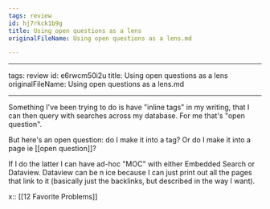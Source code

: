 ```yaml
---
tags: review
id: hj7rkck1b9g
title: Using open questions as a lens
originalFileName: Using open questions as a lens.md

---
```


---
tags: review
id: e6rwcm50i2u
title: Using open questions as a lens
originalFileName: Using open questions as a lens.md

---

Something I've been trying to do is have "inline tags" in my writing, that I can then query with searches across my database. For me that's "open question".

But here's an open question: do I make it into a tag? Or do I make it into a page ie [[open question]]?

If I do the latter I can have ad-hoc "MOC" with either Embedded Search or Dataview. Dataview can be n
ice because I can just print out all the pages that link to it (basically just the backlinks, but described in the way I want).

x:: [[12 Favorite Problems]]
